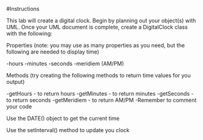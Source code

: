 #Instructions

This lab will create a digital clock. Begin by planning out your object(s) with UML. Once your UML document is complete, create a DigitalClock class with the following:

Properties (note: you may use as many properties as you need, but the following are needed to display time)

-hours
-minutes
-seconds
-meridiem (AM/PM)

Methods (try creating the following methods to return time values for you output)

-getHours - to return hours
-getMinutes - to return minutes
-getSeconds - to return seconds
-getMeridiem - to return AM/PM
-Remember to comment your code

Use the DATE() object to get the current time

Use the setInterval() method to update you clock
